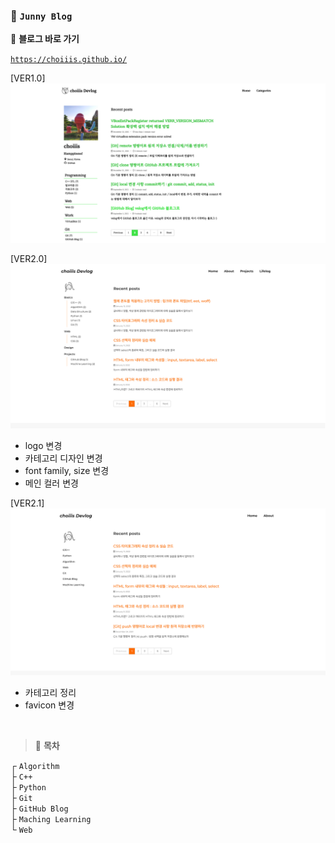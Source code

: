 ### 🦥 `Junny Blog`

📎 **블로그 바로 가기**

[`https://choiiis.github.io/`](https://choiiis.github.io/)


[VER1.0]
![choiiis github blog main](/assets/images/posts_img/readme/blog-main-ver1.png)

[VER2.0]
![choiiis github blog main](/assets/images/posts_img/readme/blog-main-ver2.png)
- logo 변경
- 카테고리 디자인 변경
- font family, size 변경
- 메인 컬러 변경

[VER2.1]
![choiiis github blog main](/assets/images/posts_img/readme/ver2_1_main.png)
- 카테고리 정리  
- favicon 변경  

<br>

> 🌴 **목차**

┌ `Algorithm`  
├ `C++`  
├ `Python`  
├ `Git`  
├ `GitHub Blog`  
├ `Maching Learning`  
└ `Web`  